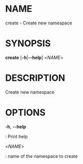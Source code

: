 # NAME

create - Create new namespace

# SYNOPSIS

**create** \[**-h**\|**\--help**\] \<*NAME*\>

# DESCRIPTION

Create new namespace

# OPTIONS

**-h**, **\--help**

:   Print help

\<*NAME*\>

:   name of the namespace to create
